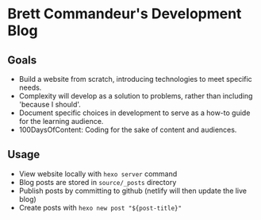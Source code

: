 # Brett Commandeur's Development Blog

## Goals
- Build a website from scratch, introducing technologies to meet specific needs. 
- Complexity will develop as a solution to problems, rather than including 'because I should'. 
- Document specific choices in development to serve as a how-to guide for the learning audience. 
- 100DaysOfContent: Coding for the sake of content and audiences. 

## Usage

- View website locally with `hexo server` command
- Blog posts are stored in `source/_posts` directory
- Publish posts by committing to github (netlify will then update the live blog)
- Create posts with `hexo new post "${post-title}"`

